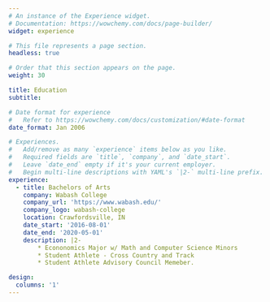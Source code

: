 ```yaml
---
# An instance of the Experience widget.
# Documentation: https://wowchemy.com/docs/page-builder/
widget: experience

# This file represents a page section.
headless: true

# Order that this section appears on the page.
weight: 30

title: Education
subtitle:

# Date format for experience
#   Refer to https://wowchemy.com/docs/customization/#date-format
date_format: Jan 2006

# Experiences.
#   Add/remove as many `experience` items below as you like.
#   Required fields are `title`, `company`, and `date_start`.
#   Leave `date_end` empty if it's your current employer.
#   Begin multi-line descriptions with YAML's `|2-` multi-line prefix.
experience:
  - title: Bachelors of Arts
    company: Wabash College
    company_url: 'https://www.wabash.edu/'
    company_logo: wabash-college
    location: Crawfordsville, IN
    date_start: '2016-08-01'
    date_end: '2020-05-01'
    description: |2-
        * Econonomics Major w/ Math and Computer Science Minors
        * Student Athlete - Cross Country and Track
        * Student Athlete Advisory Council Memeber. 

design:
  columns: '1'
---
```

